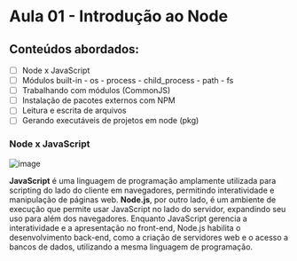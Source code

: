 # Aula 01 - Introdução ao Node
## Conteúdos abordados:
- [ ] Node x JavaScript
- [ ] Módulos built-in
      - os
      - process
      - child_process
      - path
      - fs
- [ ] Trabalhando com módulos (CommonJS)
- [ ] Instalação de pacotes externos com NPM
- [ ] Leitura e escrita de arquivos
- [ ] Gerando executáveis de projetos em node (pkg)

### Node x JavaScript
![image](https://github.com/william-cirico/curso-node-proway/assets/69127474/cf7865ed-010e-4b3d-8d4c-2f28ffab5346)

**JavaScript** é uma linguagem de programação amplamente utilizada para scripting do lado do cliente em navegadores, permitindo interatividade e manipulação de páginas web. **Node.js**, por outro lado, é um ambiente de execução que permite usar JavaScript no lado do servidor, expandindo seu uso para além dos navegadores. Enquanto JavaScript gerencia a interatividade e a apresentação no front-end, Node.js habilita o desenvolvimento back-end, como a criação de servidores web e o acesso a bancos de dados, utilizando a mesma linguagem de programação.
